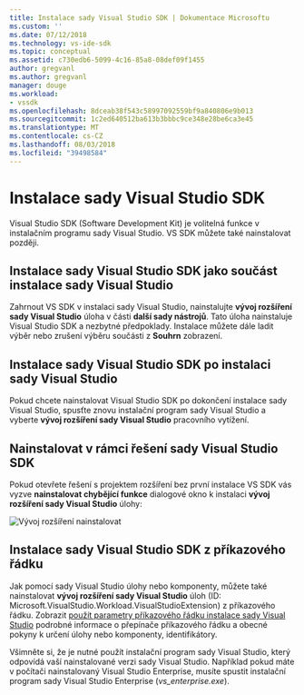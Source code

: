 ```yaml
---
title: Instalace sady Visual Studio SDK | Dokumentace Microsoftu
ms.custom: ''
ms.date: 07/12/2018
ms.technology: vs-ide-sdk
ms.topic: conceptual
ms.assetid: c730edb6-5099-4c16-85a8-08def09f1455
author: gregvanl
ms.author: gregvanl
manager: douge
ms.workload:
- vssdk
ms.openlocfilehash: 8dceab38f543c58997092559bf9a840806e9b013
ms.sourcegitcommit: 1c2ed640512ba613b3bbbc9ce348e28be6ca3e45
ms.translationtype: MT
ms.contentlocale: cs-CZ
ms.lasthandoff: 08/03/2018
ms.locfileid: "39498584"
---
```

# <a name="install-the-visual-studio-sdk"></a>Instalace sady Visual Studio SDK

Visual Studio SDK (Software Development Kit) je volitelná funkce v instalačním programu sady Visual Studio. VS SDK můžete také nainstalovat později.  
  
## <a name="install-the-visual-studio-sdk-as-part-of-a-visual-studio-installation"></a>Instalace sady Visual Studio SDK jako součást instalace sady Visual Studio

Zahrnout VS SDK v instalaci sady Visual Studio, nainstalujte **vývoj rozšíření sady Visual Studio** úloha v části **další sady nástrojů**. Tato úloha nainstaluje Visual Studio SDK a nezbytné předpoklady. Instalace můžete dále ladit výběr nebo zrušení výběru součásti z **Souhrn** zobrazení.
  
## <a name="install-the-visual-studio-sdk-after-installing-visual-studio"></a>Instalace sady Visual Studio SDK po instalaci sady Visual Studio

Pokud chcete nainstalovat Visual Studio SDK po dokončení instalace sady Visual Studio, spusťte znovu instalační program sady Visual Studio a vyberte **vývoj rozšíření sady Visual Studio** pracovního vytížení.  
  
## <a name="install-the-visual-studio-sdk-from-a-solution"></a>Nainstalovat v rámci řešení sady Visual Studio SDK

Pokud otevřete řešení s projektem rozšíření bez první instalace VS SDK vás vyzve **nainstalovat chybějící funkce** dialogové okno k instalaci **vývoj rozšíření sady Visual Studio** úlohy:

![Vývoj rozšíření nainstalovat](../extensibility/media/install-extension-development.png "nainstalovat vývoj rozšíření")  
  
## <a name="install-the-visual-studio-sdk-from-the-command-line"></a>Instalace sady Visual Studio SDK z příkazového řádku

Jak pomocí sady Visual Studio úlohy nebo komponenty, můžete také nainstalovat **vývoj rozšíření sady Visual Studio** úloh (ID: Microsoft.VisualStudio.Workload.VisualStudioExtension) z příkazového řádku. Zobrazit [použít parametry příkazového řádku instalace sady Visual Studio](../install/use-command-line-parameters-to-install-visual-studio.md) podrobné informace o přepínače příkazového řádku a obecné pokyny k určení úlohy nebo komponenty, identifikátory.
  
Všimněte si, že je nutné použít instalační program sady Visual Studio, který odpovídá vaší nainstalované verzi sady Visual Studio. Například pokud máte v počítači nainstalovaný Visual Studio Enterprise, musíte spustit instalační program sady Visual Studio Enterprise (*vs_enterprise.exe*).